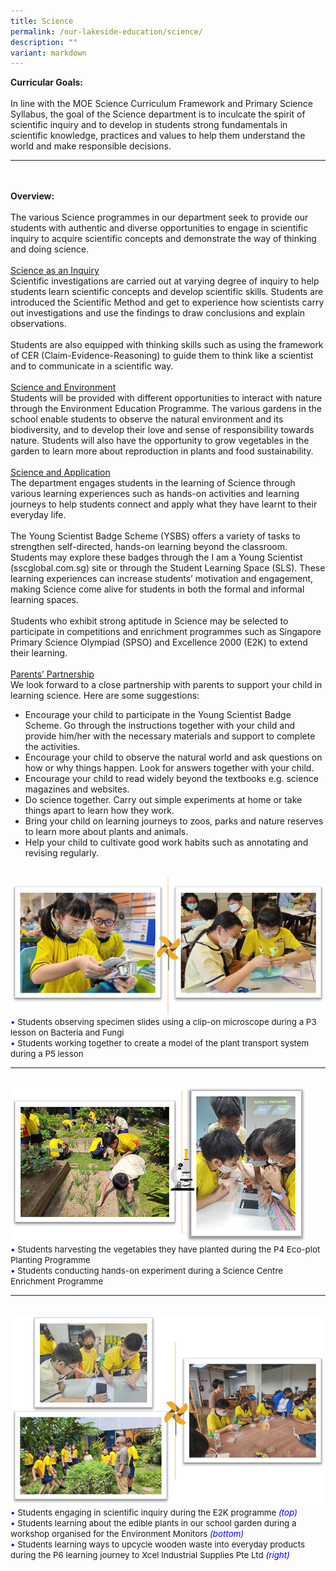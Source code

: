 ```yaml
---
title: Science
permalink: /our-lakeside-education/science/
description: ""
variant: markdown
---
```

<b>Curricular Goals:</b>
<br><br>
In line with the MOE Science Curriculum Framework and Primary Science Syllabus, the goal of the Science department is to inculcate the spirit of scientific inquiry and to develop in students strong fundamentals in scientific knowledge, practices and values to help them understand the world and make responsible decisions.
<hr><br><br>
<b>Overview:</b>
<br><br>
The various Science programmes in our department seek to provide our students with authentic and diverse opportunities to engage in scientific inquiry to acquire scientific concepts and demonstrate the way of thinking and doing science.  
<br><br>
<u>Science as an Inquiry</u><br>
Scientific investigations are carried out at varying degree of inquiry to help students learn scientific concepts and develop scientific skills. Students are introduced the Scientific Method and get to experience how scientists carry out investigations and use the findings to draw conclusions and explain observations. 
<br><br>
Students are also equipped with thinking skills such as using the framework of CER (Claim-Evidence-Reasoning) to guide them to think like a scientist and to communicate in a scientific way.
<br><br>
<u>Science and Environment</u><br>
Students will be provided with different opportunities to interact with nature through the Environment Education Programme. The various gardens in the school enable students to observe the natural environment and its biodiversity, and to develop their love and sense of responsibility towards nature. Students will also have the opportunity to grow vegetables in the garden to learn more about reproduction in plants and food sustainability.  
<br><br>
<u>Science and Application</u><br>
The department engages students in the learning of Science through various learning experiences such as hands-on activities and learning journeys to help students connect and apply what they have learnt to their everyday life.
<br><br>
The Young Scientist Badge Scheme (YSBS) offers a variety of tasks to strengthen self-directed, hands-on learning beyond the classroom. Students may explore these badges through the I am a Young Scientist (sscglobal.com.sg) site or through the Student Learning Space (SLS). These learning experiences can increase students’ motivation and engagement, making Science come alive for students in both the formal and informal learning spaces.
<br><br>
Students who exhibit strong aptitude in Science may be selected to participate in competitions and enrichment programmes such as Singapore Primary Science Olympiad (SPSO) and Excellence 2000 (E2K) to extend their learning.
<br><br>
<u>Parents’ Partnership</u><br>
We look forward to a close partnership with parents to support your child in learning science. Here are some suggestions: 
<ul>
<li>Encourage your child to participate in the Young Scientist Badge Scheme. Go through the instructions together with your child and provide him/her with the necessary materials and support to complete the activities.
</li><li>Encourage your child to observe the natural world and ask questions on how or why things happen. Look for answers together with your child.</li> 
<li>Encourage your child to read widely beyond the textbooks e.g. science magazines and websites.</li> 
<li>Do science together. Carry out simple experiments at home or take things apart to learn how they work.</li>  
<li>Bring your child on learning journeys to zoos, parks and nature reserves to learn more about plants and animals.</li>  
<li>Help your child to cultivate good work habits such as annotating and revising regularly.</li>  </ul>
<br>
<img src="/images/Department/03SCI/SCI01.png">
<br>
<span style="font-size:10pt;">
<span style="color:blue;">•</span> Students observing specimen slides using a clip-on microscope during a P3 lesson on Bacteria and Fungi <br><span style="color:blue;">•</span> Students working together to create a model of the plant transport system during a P5 lesson </span>
<hr><br>
<img src="/images/Department/03SCI/SCI02.png">
<br>
<span style="font-size:10pt;">
<span style="color:blue;">•</span> Students harvesting the vegetables they have planted during the P4 Eco-plot Planting Programme <br><span style="color:blue;">•</span> Students conducting hands-on experiment during a Science Centre Enrichment Programme </span>
<hr><br>
<img src="/images/Department/03SCI/SCI03.png">
<br>
<span style="font-size:10pt;">
<span style="color:blue;">•</span> Students engaging in scientific inquiry during the E2K programme <span style="color:blue;"><i>(top)</i></span><br><span style="color:blue;">•</span> Students learning about the edible plants in our school garden during a workshop organised for the Environment Monitors <span style="color:blue;"><i>(bottom)</i></span><br><span style="color:blue;">•</span> Students learning ways to upcycle wooden waste into everyday products during the P6 learning journey to Xcel Industrial Supplies Pte Ltd <span style="color:blue;"><i>(right)</i></span></span>